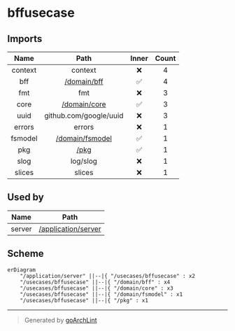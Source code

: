 # bffusecase

## Imports

|  Name   |                  Path                   | Inner | Count |
|:-------:|:---------------------------------------:|:-----:|:-----:|
| context |                 context                 |  ❌   |   4   |
|   bff   |     [/domain/bff](../domain/bff.md)     |  ✅   |   4   |
|   fmt   |                   fmt                   |  ❌   |   3   |
|  core   |    [/domain/core](../domain/core.md)    |  ✅   |   3   |
|  uuid   |         github.com/google/uuid          |  ❌   |   3   |
| errors  |                 errors                  |  ❌   |   1   |
| fsmodel | [/domain/fsmodel](../domain/fsmodel.md) |  ✅   |   1   |
|   pkg   |            [/pkg](../pkg.md)            |  ✅   |   1   |
|  slog   |                log/slog                 |  ❌   |   1   |
| slices  |                 slices                  |  ❌   |   1   |

## Used by

|  Name  |                      Path                       |
|:------:|:-----------------------------------------------:|
| server | [/application/server](../application/server.md) |

## Scheme

```mermaid
erDiagram
    "/application/server" ||--|{ "/usecases/bffusecase" : x2
    "/usecases/bffusecase" ||--|{ "/domain/bff" : x4
    "/usecases/bffusecase" ||--|{ "/domain/core" : x3
    "/usecases/bffusecase" ||--|{ "/domain/fsmodel" : x1
    "/usecases/bffusecase" ||--|{ "/pkg" : x1
```

---

> Generated by [goArchLint](https://github.com/gbh007/goarchlint)
